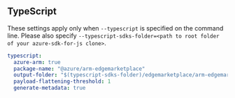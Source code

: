 ## TypeScript

These settings apply only when `--typescript` is specified on the command line.
Please also specify `--typescript-sdks-folder=<path to root folder of your azure-sdk-for-js clone>`.

```yaml $(typescript)
typescript:
  azure-arm: true
  package-name: "@azure/arm-edgemarketplace"
  output-folder: "$(typescript-sdks-folder)/edgemarketplace/arm-edgemarketplace"
  payload-flattening-threshold: 1
  generate-metadata: true
```
